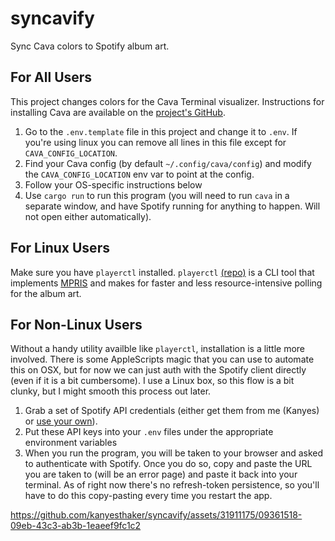 # syncavify
Sync Cava colors to Spotify album art.

## For All Users
This project changes colors for the Cava Terminal visualizer. Instructions for installing Cava are available on the [project's GitHub](https://github.com/karlstav/cava).

1. Go to the `.env.template` file in this project and change it to `.env`. If you're using linux you can remove all lines in this file except for `CAVA_CONFIG_LOCATION`.
2. Find your Cava config (by default `~/.config/cava/config`) and modify the `CAVA_CONFIG_LOCATION` env var to point at the config.
3. Follow your OS-specific instructions below
4. Use `cargo run` to run this program (you will need to run `cava` in a separate window, and have Spotify running for anything to happen. Will not open either automatically).

## For Linux Users
Make sure you have `playerctl` installed. `playerctl` [(repo)](https://github.com/altdesktop/playerctl) is a CLI tool that implements [MPRIS](https://specifications.freedesktop.org/mpris-spec/latest/) and makes for faster and less resource-intensive polling for the album art.


## For Non-Linux Users
Without a handy utility availble like `playerctl`, installation is a little more involved. There is some AppleScripts magic that you can use to automate this on OSX, but for now
we can just auth with the Spotify client directly (even if it is a bit cumbersome). I use a Linux box, so this flow is a bit clunky, but I might smooth this process out later.

1. Grab a set of Spotify API credentials (either get them from me (Kanyes) or [use your own](https://developer.spotify.com/dashboard/create)).
2. Put these API keys into your `.env` files under the appropriate environment variables
3. When you run the program, you will be taken to your browser and asked to authenticate with Spotify. Once you do so, copy and paste the URL you are taken to (will be an error page) and paste it back into your terminal. As of right now there's no refresh-token persistence, so you'll have to do this copy-pasting every time you restart the app.

https://github.com/kanyesthaker/syncavify/assets/31911175/09361518-09eb-43c3-ab3b-1eaeef9fc1c2

